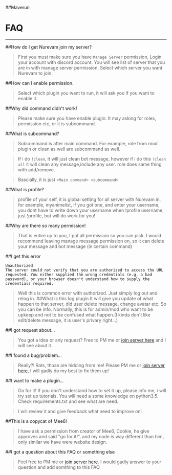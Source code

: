 ##Maverun



# FAQ
---

##How do I get Nurevam join my server?
>First you must make sure you have `Manage Server` permission, Login your account with discord account. You will see list of server that you are in with manage server permission.
Select which server you want Nurevam to join.

##How can I enable permission.
>Select which plugin you want to run, it will ask you if you want to enable it.

##Why did command didn't work!
>Please make sure you have enable plugin. It may asking for roles, permission etc, or it is subcommand.

##What is subcommand?
>Subcommand is after main command. For example, role from mod plugin or clean as well are subcommand as well.

>If i do `!clean`, it will just clean bot message, however if i do this `!clean all` it will clean any message,include any user. role does same thing with add/remove.

>Bascially, it is just `<Main command> <subcommand>`

##What is profile?
>profile of your self, it is global setting for all server with Nurevam in, for example, myanimelist, if you got one, and enter your username, you dont have to write down your username when !profile username, just !profile,
bot will do work for you!

##Why are there so many permission!
>That is entire up to you, I put all permission so you can pick. I would recommend leaving manage message permission on, so it can delete your message and bot message (in certain command)

##I get this error
```
Unauthorized
The server could not verify that you are authorized to access the URL requested. You either supplied the wrong credentials (e.g. a bad password), or your browser doesn't understand how to supply the credentials required.
```
>Well this is common error with authorized. Just simply log out and relog in.
##What is this log plugin
>It will give you update of what happen to that server, did user delete message, change avatar etc.
>So you can be info. Normally, this is for admin/mod who want to be upkeep and not to be confused what happen.(I kinda don't like edit/delete message, it is user's privary right...)

##I got request about...
>You got a idea or any request? Free to PM me or [join server here](https://discordapp.com/invite/010erZHcMcH15gTLZ) and I will see about it.

##I found a bug/problem...
>Really?! Rats, those are hidding from me! Please PM me or [join server here](https://discordapp.com/invite/010erZHcMcH15gTLZ), I will gadly do my best to fix them up! 

##I want to make a plugin...
>Go for it! If you don't understand how to set it up, please info me, i will try set up tutorials. You will need a some knowledge on python3.5. Check requirements.txt and see what are need. 

>I will review it and give feedback what need to improve on!

##This is a copycat of Mee6!
>I have ask a permission from creator of Mee6, Cookie, he give approves and said "go for it!", and my code is way different than him, only similar we have were website design.

##I got a question about this FAQ or something else
>Feel free to PM me or [join server here](https://discordapp.com/invite/010erZHcMcH15gTLZ). I would gadly answer to your question and add somthing to this FAQ